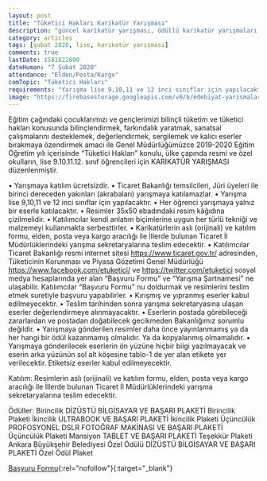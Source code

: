 ```yaml
---
layout: post
title: "Tüketici Hakları Karikatür Yarışması"
description: "güncel karikatür yarışması, ödüllü karikatür yarışmaları 2020"
category: articles
tags: [şubat 2020, lise, karikatür yarışması]
comments: true
lastDate: 1581022800
dateHuman: "7 Şubat 2020"
attendance: "Elden/Posta/Kargo"
comTopic: "Tüketici Hakları"
requirements: "Yarışma lise 9,10,11 ve 12 inci sınıflar için yapılacaktır"
image: "https://firebasestorage.googleapis.com/v0/b/edebiyat-yarismalari.appspot.com/o/tuketici-haklari-karikatur-yarismasi.jpg?alt=media&token=87cc2ef5-4a02-4e72-bbef-f1cd6b2e3065"
---
```


Eğitim çağındaki çocuklarımızı ve gençlerimizi bilinçli tüketim ve tüketici hakları konusunda bilinçlendirmek, farkındalık yaratmak, sanatsal çalışmalarını desteklemek, değerlendirmek, sergilemek ve kalıcı eserler bırakmaya özendirmek amacı ile Genel Müdürlüğümüzce 2019-2020 Eğitim Öğretim yılı içerisinde “Tüketici Hakları” konulu, ülke çapında resmi ve özel okulların, lise 9.10.11.12. sınıf öğrencileri için KARİKATÜR YARIŞMASI düzenlenmiştir.

• Yarışmaya katılım ücretsizdir.
• Ticaret Bakanlığı temsilcileri, Jüri üyeleri ile birinci dereceden yakınları (akrabaları) yarışmaya katılamazlar.
• Yarışma lise 9,10,11 ve 12 inci sınıflar için yapılacaktır.
• Her öğrenci yarışmaya yalnız bir eserle katılacaktır.
• Resimler 35x50 ebadındaki resim kâğıdına çizilmelidir.
• Katılımcılar kendi anlatım biçimlerine uygun her türlü tekniği ve malzemeyi kullanmakta serbesttirler.
• Karikatürlerin aslı (orijinali) ve katılım formu, elden, posta veya kargo aracılığı ile İllerde bulunan Ticaret İl Müdürlüklerindeki yarışma sekretaryalarına teslim edecektir.
• Katılımcılar Ticaret Bakanlığı resmi internet sitesi https://www.ticaret.gov.tr/ adresinden, Tüketicinin Korunması ve Piyasa Gözetimi Genel Müdürlüğü https://www.facebook.com/etuketici/ ve https://twitter.com/etuketici sosyal medya hesaplarında yer alan “Başvuru Formu” ve “Yarışma Şartnamesi” ne ulaşabilir. Katılımcılar “Başvuru Formu” nu doldurmak ve resimlerini teslim etmek suretiyle başvuru yapabilirler.
• Kırışmış ve yıpranmış eserler kabul edilmeyecektir.
• Teslim tarihinden sonra yarışma sekretaryasına ulaşan eserler değerlendirmeye alınmayacaktır.
• Eserlerin postada görebileceği zararlardan ve postadan doğabilecek gecikmeden Bakanlığımız sorumlu değildir.
• Yarışmaya gönderilen resimler daha önce yayınlanmamış ya da her hangi bir ödül kazanmamış olmalıdır. Ya da kopyalanmış olmamalıdır.
• Yarışmaya gönderilecek eserlerin ön yüzüne hiçbir bilgi yazılmayacak ve eserin arka yüzünün sol alt köşesine tablo-1 de yer alan etikete yer verilecektir. Etiketsiz eserler kabul edilmeyecektir.

Katılım:
Resimlerin aslı (orijinali) ve katılım formu, elden, posta veya kargo aracılığı ile İllerde bulunan Ticaret İl Müdürlüklerindeki yarışma sekretaryalarına teslim edecektir. 

Ödüller:
Birincilik DİZÜSTÜ BİLGİSAYAR VE BAŞARI PLAKETİ Birincilik Plaketi
İkincilik ULTRABOOK VE BAŞARI PLAKETİ İkincilik Plaketi
Üçüncülük PROFOSYONEL DSLR FOTOĞRAF MAKİNASI VE BAŞARI PLAKETİ Üçüncülük Plaketi 
Mansiyon TABLET VE BAŞARI PLAKETİ Teşekkür Plaketi Ankara Büyükşehir Belediyesi Özel Ödülü DİZÜSTÜ BİLGİSAYAR VE BAŞARI PLAKETİ Özel Ödül Plaket

[Başvuru Formu](https://tuketici.ticaret.gov.tr/data/5ddd225f13b87667f8ea118a/karikatur_yarismasi_taahhutname_2019_2020.pdf?utm_source=edebiyatyarismalari.com&utm_medium=affiliate&utm_campaign=cpc){:rel="nofollow"}{:target="_blank"}